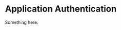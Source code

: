 [title]: # (Application Authentication)
[tags]: # (XXX)
[priority]: # (2002)
# Application Authentication
Something here.
